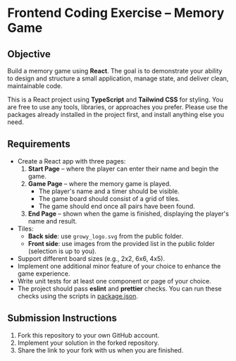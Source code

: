 # Frontend Coding Exercise – Memory Game

## Objective

Build a memory game using **React**. The goal is to demonstrate your ability to design and structure a small application, manage state, and deliver clean, maintainable code.

This is a React project using **TypeScript** and **Tailwind CSS** for styling. You are free to use any tools, libraries, or approaches you prefer. Please use the packages already installed in the project first, and install anything else you need.

## Requirements

- Create a React app with three pages:
  1. **Start Page** – where the player can enter their name and begin the game.
  2. **Game Page** – where the memory game is played.
     - The player's name and a timer should be visible.
     - The game board should consist of a grid of tiles.
     - The game should end once all pairs have been found.
  3. **End Page** – shown when the game is finished, displaying the player's name and result.
- Tiles:
  - **Back side**: use `growy_logo.svg` from the public folder.
  - **Front side**: use images from the provided list in the public folder (selection is up to you).
- Support different board sizes (e.g., 2x2, 6x6, 4x5).
- Implement one additional minor feature of your choice to enhance the game experience.
- Write unit tests for at least one component or page of your choice.
- The project should pass **eslint** and **prettier** checks. You can run these checks using the scripts in [package.json](./package.json).

## Submission Instructions

1. Fork this repository to your own GitHub account.
2. Implement your solution in the forked repository.
3. Share the link to your fork with us when you are finished.
